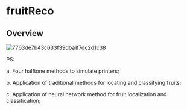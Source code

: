 # fruitReco


## Overview

![7763de7b43c633f39dba1f7dc2d1c38](https://user-images.githubusercontent.com/89956877/206419730-c1271433-a440-415b-b4bf-d9c844eee506.png)


PS:

a. Four halftone methods to simulate printers;

b. Application of traditional methods for locating and classifying fruits;

c. Application of neural network method for fruit localization and classification;
